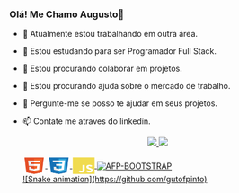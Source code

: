 ### Olá! Me Chamo Augusto👋


- 🔭 Atualmente estou trabalhando em outra área.
- 🌱 Estou estudando para ser Programador Full Stack.
- 👯 Estou procurando colaborar em projetos.
- 🤔 Estou procurando ajuda sobre o mercado de trabalho.
- 💬 Pergunte-me se posso te ajudar em seus projetos.
- 📫 Contate me atraves do linkedin.


  <div align="center">
    <a href="https://github.com/gutofpinto">
    <img height="160em" src="https://github-readme-stats.vercel.app/api?username=gutofpinto&show_icons=true&theme=dark&include_all_commits=true&count_private=true"/>
    <img height="160em" src="https://github-readme-stats.vercel.app/api/top-langs/?username=gutofpinto&layout=compact&langs_count=7&theme=dark"/>
  </div>
  
  <div style="display: inline_block"><br>
    <img align="center" alt="AFP-HTML" height="30" width="40" src="https://raw.githubusercontent.com/devicons/devicon/master/icons/html5/html5-original.svg">
    <img align="center" alt="AFP-CSS" height="30" width="40" src="https://raw.githubusercontent.com/devicons/devicon/master/icons/css3/css3-original.svg">
    <img align="center" alt="AFP-Js" height="30" width="40" src="https://raw.githubusercontent.com/devicons/devicon/master/icons/javascript/javascript-plain.svg">
     <img align="center" alt="AFP-BOOTSTRAP" height="30" width="40" src="https://cdn.jsdelivr.net/gh/devicons/devicon/icons/bootstrap/bootstrap-original.svg" />
  </div>
  
  <div>
    ![Snake animation](https://github.com/gutofpinto)
  </div>

  
